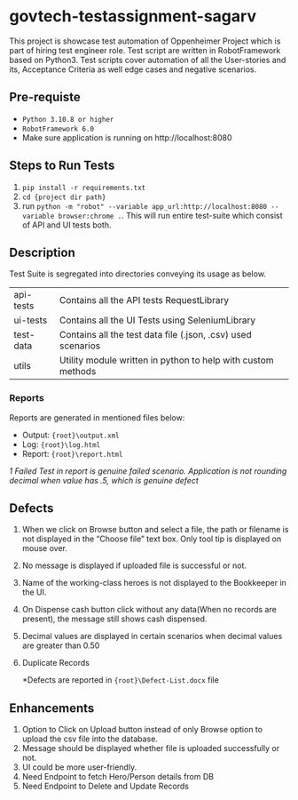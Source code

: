 # govtech-testassignment-sagarv

This project is showcase test automation of Oppenheimer Project which is part of hiring test engineer role.
Test script are written in RobotFramework based on Python3. Test scripts cover automation of all the User-stories and its,
Acceptance Criteria as well edge cases and negative scenarios.


## Pre-requiste
- ``Python 3.10.8 or higher``
- ``RobotFramework 6.0``
- Make sure application is running on http://localhost:8080

## Steps to Run Tests
1. ``pip install -r requirements.txt``
2. ``cd {project dir path}``
3. run ``python -m "robot" --variable app_url:http://localhost:8080 --variable browser:chrome .``. This will run entire test-suite which consist of API and UI tests both.

## Description
Test Suite is segregated into directories conveying its usage as below.

|           |                                                              |
|-----------|--------------------------------------------------------------|
| api-tests | Contains all the API tests RequestLibrary                    |
| ui-tests  | Contains all the UI Tests using SeleniumLibrary              | 
| test-data | Contains all the test data file (.json, .csv) used scenarios |
| utils     | Utility module written in python to help with custom methods |

### Reports
Reports are generated in mentioned files below:
- Output:  `{root}\output.xml`
- Log:     `{root}\log.html`
- Report:   `{root}\report.html`

*1 Failed Test in report is genuine failed scenario. Application is not rounding decimal when value has .5, which is genuine defect*


## Defects
1.	When we click on Browse button and select a file, the path or filename is not displayed in the “Choose file” text box. Only tool tip is displayed on mouse over.
2.	No message is displayed if uploaded file is successful or not.
3.	Name of the working-class heroes is not displayed to the Bookkeeper in the UI.
4.	On Dispense cash button click without any data(When no records are present), the message still shows cash dispensed.
5.	Decimal values are displayed in certain scenarios when decimal values are greater than 0.50
6.	Duplicate Records 

    *Defects are reported in `{root}\Defect-List.docx` file 

## Enhancements
1.	Option to Click on Upload button instead of only Browse option to upload the csv file into the database.
2.	Message should be displayed whether file is uploaded successfully or not.
3.	UI could be more user-friendly.
4.	Need Endpoint to fetch Hero/Person details from DB
5.	Need Endpoint to Delete and Update Records


